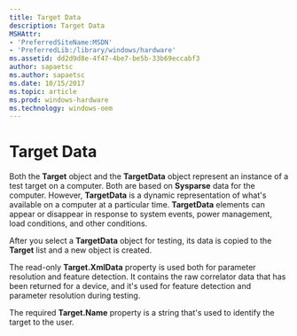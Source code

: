 ```yaml
---
title: Target Data
description: Target Data
MSHAttr:
- 'PreferredSiteName:MSDN'
- 'PreferredLib:/library/windows/hardware'
ms.assetid: dd2d9d8e-4f47-4be7-be5b-33b69eccabf3
author: sapaetsc
ms.author: sapaetsc
ms.date: 10/15/2017
ms.topic: article
ms.prod: windows-hardware
ms.technology: windows-oem
---
```


# Target Data


Both the **Target** object and the **TargetData** object represent an instance of a test target on a computer. Both are based on **Sysparse** data for the computer. However, **TargetData** is a dynamic representation of what's available on a computer at a particular time. **TargetData** elements can appear or disappear in response to system events, power management, load conditions, and other conditions.

After you select a **TargetData** object for testing, its data is copied to the **Target** list and a new object is created.

The read-only **Target.XmlData** property is used both for parameter resolution and feature detection. It contains the raw correlator data that has been returned for a device, and it's used for feature detection and parameter resolution during testing.

The required **Target.Name** property is a string that's used to identify the target to the user.

 

 






